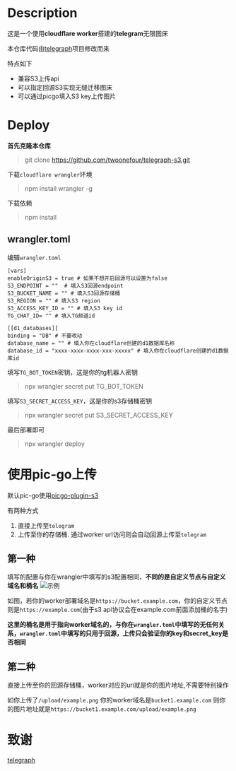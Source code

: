 # Description
这是一个使用**cloudflare worker**搭建的**telegram**无限图床

本仓库代码由[telegraph](https://github.com/0-RTT/telegraph)项目修改而来

特点如下
- 兼容S3上传api
- 可以指定回源S3实现无缝迁移图床
- 可以通过picgo填入S3 key上传图片

# Deploy
**首先克隆本仓库**
> git clone https://github.com/twoonefour/telegraph-s3.git

下载`cloudflare wrangler`环境
> npm install wrangler -g

下载依赖
> npm install 
## wrangler.toml
编辑`wrangler.toml`
```
[vars]
enableOriginS3 = true # 如果不想开启回源可以设置为false
S3_ENDPOINT = ""  # 填入S3回源endpoint
S3_BUCKET_NAME = "" # 填入S3回源存储桶
S3_REGION = "" # 填入S3 region
S3_ACCESS_KEY_ID = "" # 填入S3 key id
TG_CHAT_ID= "" # 填入TG频道id

[[d1_databases]]
binding = "DB" # 不要改动
database_name = "" # 填入你在cloudflare创建的d1数据库名称
database_id = "xxxx-xxxx-xxxx-xxx-xxxxx" # 填入你在cloudflare创建的d1数据库id
```

填写`TG_BOT_TOKEN`密钥，这是你的tg机器人密钥
> npx wrangler secret put TG_BOT_TOKEN

填写`S3_SECRET_ACCESS_KEY`，这是你的s3存储桶密钥
> npx wrangler secret put S3_SECRET_ACCESS_KEY

最后部署即可
> npx wrangler deploy

# 使用pic-go上传
默认pic-go使用[picgo-plugin-s3](https://github.com/wayjam/picgo-plugin-s3)

有两种方式
1. 直接上传至`telegram`
2. 上传至你的存储桶. 通过worker url访问则会自动回源上传至`telegram`

## 第一种
填写的配置与你在wrangler中填写的s3配置相同，**不同的是自定义节点与自定义域名和桶名**
![示例](https://bucket.voidval.com/upload/2024/12/880ae067954c06b380d2de728d0ba078.png)

如图，若你的worker部署域名是`https://bucket.example.com`，你的自定义节点则是`https://example.com`(由于s3 api协议会在example.com前面添加桶的名字)

**这里的桶名是用于指向worker域名的，与你在`wrangler.toml`中填写的无任何关系，`wrangler.toml`中填写的只用于回源，上传只会验证你的key和secret_key是否相同**

## 第二种
直接上传至你的回源存储桶，worker对应的uri就是你的图片地址,不需要特别操作

如你上传了`/upload/example.png`
你的worker域名是`bucket1.example.com`
则你的图片地址就是`https://bucket1.example.com/upload/example.png`

# 致谢
[telegraph](https://github.com/0-RTT/telegraph)
